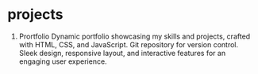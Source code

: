 # projects
1. Prortfolio
   Dynamic portfolio showcasing my skills and projects, crafted with HTML, CSS, and JavaScript. Git repository for version control. Sleek design, responsive 
   layout, and interactive features for an engaging user experience.
